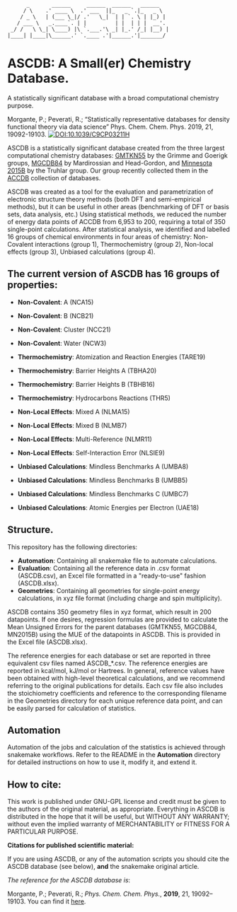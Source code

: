           _       ______     ______  ______   ______    
         / \    .' ____ \  .' ___  ||_   _ `.|_   _ \   
        / _ \   | (___ \_|/ .'   \_|  | | `. \ | |_) |  
       / ___ \   _.____`. | |         | |  | | |  __'.  
     _/ /   \ \_| \____) |\ `.___.'\ _| |_.' /_| |__) | 
    |____| |____|\______.' `.____ .'|______.'|_______/  


# ASCDB: A Small(er) Chemistry Database.

A statistically significant database with a broad computational chemistry purpose.

Morgante, P.; Peverati, R.; “Statistically representative databases for density functional theory via data science” Phys. Chem. Chem. Phys. 2019, 21, 19092-19103. [![DOI:10.1039/C9CP03211H](https://img.shields.io/badge/DOI-10.1039/C9CP03211H-990033)](https://doi.org/10.1039/C9CP03211H)

ASCDB is a statistically significant database created  from the three largest computational chemistry databases: [GMTKN55](https://www.chemie.uni-bonn.de/pctc/mulliken-center/software/GMTKN/gmtkn55) by the Grimme and Goerigk groups, [MGCDB84](https://www.tandfonline.com/doi/full/10.1080/00268976.2017.1333644) by Mardirossian and Head-Gordon, and [Minnesota 2015B](https://comp.chem.umn.edu/db2015/) by the Truhlar group. Our group recently collected them in the [ACCDB](https://github.com/peverati/ACCDB) collection of databases. 

ASCDB was created as a tool for the evaluation and parametrization of electronic structure theory methods (both DFT and semi-empirical methods), but it can be useful in other areas (benchmarking of DFT or basis sets, data analysis, etc.) Using statistical methods, we reduced the number of energy data points of ACCDB from 6,953 to 200, requiring a total of 350 single-point calculations. After statistical analysis, we identified and labelled 16 groups of chemical environments in four areas of chemistry: Non-Covalent interactions (group 1), Thermochemistry (group 2), Non-local effects (group 3), Unbiased calculations (group 4). 

## The current version of ASCDB has 16  groups of properties:

- **Non-Covalent**: A (NCA15)

- **Non-Covalent**: B (NCB21)

- **Non-Covalent**: Cluster (NCC21)

- **Non-Covalent**: Water (NCW3)

- **Thermochemistry**: Atomization and Reaction Energies (TARE19)

- **Thermochemistry**: Barrier Heights A (TBHA20)

- **Thermochemistry**: Barrier Heights B (TBHB16)

- **Thermochemistry**: Hydrocarbons Reactions (THR5)

- **Non-Local Effects**: Mixed A (NLMA15)

- **Non-Local Effects**: Mixed B (NLMB7)

- **Non-Local Effects**: Multi-Reference (NLMR11)

- **Non-Local Effects**: Self-Interaction Error (NLSIE9)

- **Unbiased Calculations**: Mindless Benchmarks A (UMBA8) 

- **Unbiased Calculations**: Mindless Benchmarks B (UMBB5)

- **Unbiased Calculations**: Mindless Benchmarks C (UMBC7)

- **Unbiased Calculations**: Atomic Energies per Electron (UAE18)

## Structure.

This repository has the following directories:

- **Automation**: Containing all snakemake file to automate calculations.
- **Evaluation**: Containing all the reference data in .csv format (ASCDB.csv), an Excel file formatted in a "ready-to-use" fashion (ASCDB.xlsx).
- **Geometries**: Containing all geometries for single-point energy calculations, in xyz file format (including charge and spin multiplicity).

ASCDB contains 350 geometry files in xyz format, which result in 200 datapoints. If one desires, regression formulas are provided to calculate the Mean Unsigned Errors for the parent databases (GMTKN55, MGCDB84, MN2015B) using the MUE of the datapoints in ASCDB. This is provided in the Excel file (ASCDB.xlsx).

The reference energies for each database or set are reported in three equivalent csv files named ASCDB_*.csv. The reference energies are reported in kcal/mol, kJ/mol or Hartrees. In general, reference values have been obtained with high-level theoretical calculations, and we recommend referring to the original publications for details. Each csv file also includes the stoichiometry coefficients and reference to the corresponding filename in the Geometries directory for each unique reference data point, and can be easily parsed for calculation of statistics.

## Automation

Automation of the jobs and calculation of the statistics is achieved through snakemake workflows. Refer to the README in the **Automation** directory for detailed instructions on how to use it, modify it, and extend it.

## How to cite:

This work is published under GNU-GPL license and credit must be given to the authors of the original material, as appropriate. Everything in ASCDB is distributed in the hope that it will be useful, but WITHOUT ANY WARRANTY; without even the implied warranty of MERCHANTABILITY or FITNESS FOR A PARTICULAR PURPOSE.

**Citations for published scientific material:**

If you are using ASCDB, or any of the automation scripts you should cite the ASCDB database (see below), **and** the snakemake original article.

*The reference for the ASCDB database is*:

Morgante, P.; Peverati, R.; *Phys. Chem. Chem. Phys.*, **2019**, 21, 19092–19103. You can find it [here](https://pubs.rsc.org/en/content/articlelanding/2019/cp/c9cp03211h#!divAbstract).
